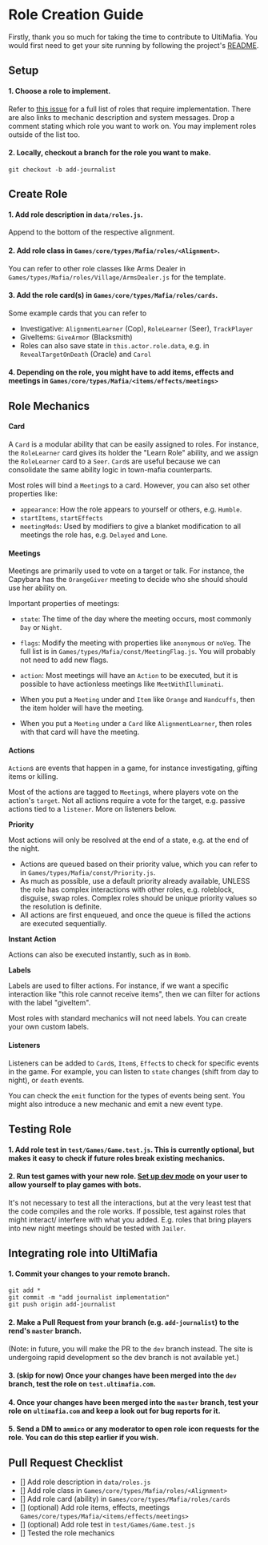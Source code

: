 # Role Creation Guide

Firstly, thank you so much for taking the time to contribute to UltiMafia. You would first need to get your site running by following the project's [README](/README.md).

## Setup

#### 1. Choose a role to implement.

Refer to [this issue](https://github.com/UltiMafia/Ultimafia/issues/1) for a full list of roles that require implementation. There are also links to mechanic description and system messages. Drop a comment stating which role you want to work on. You may implement roles outside of the list too.

#### 2. Locally, checkout a branch for the role you want to make.

`git checkout -b add-journalist`

## Create Role

#### 1. Add role description in `data/roles.js`.

Append to the bottom of the respective alignment.

#### 2. Add role class in `Games/core/types/Mafia/roles/<Alignment>`.

You can refer to other role classes like Arms Dealer in `Games/types/Mafia/roles/Village/ArmsDealer.js` for the template.

#### 3. Add the role card(s) in `Games/core/types/Mafia/roles/cards`.

Some example cards that you can refer to

- Investigative: `AlignmentLearner` (Cop), `RoleLearner` (Seer), `TrackPlayer`
- GiveItems: `GiveArmor` (Blacksmith)
- Roles can also save state in `this.actor.role.data`, e.g. in `RevealTargetOnDeath` (Oracle) and `Carol`

#### 4. Depending on the role, you might have to add items, effects and meetings in `Games/core/types/Mafia/<items/effects/meetings>`

## Role Mechanics

#### Card

A `Card` is a modular ability that can be easily assigned to roles. For instance, the `RoleLearner` card gives its holder the "Learn Role" ability, and we assign the `RoleLearner` card to a `Seer`. `Card`s are useful because we can consolidate the same ability logic in town-mafia counterparts.

Most roles will bind a `Meeting`s to a card. However, you can also set other properties like:

- `appearance`: How the role appears to yourself or others, e.g. `Humble`.
- `startItems`, `startEffects`
- `meetingMods`: Used by modifiers to give a blanket modification to all meetings the role has, e.g. `Delayed` and `Lone`.

#### Meetings

Meetings are primarily used to vote on a target or talk. For instance, the Capybara has the `OrangeGiver` meeting to decide who she should should use her ability on.

Important properties of meetings:

- `state`: The time of the day where the meeting occurs, most commonly `Day` or `Night`.
- `flags`: Modify the meeting with properties like `anonymous` or `noVeg`. The full list is in `Games/types/Mafia/const/MeetingFlag.js`. You will probably not need to add new flags.
- `action`: Most meetings will have an `Action` to be executed, but it is possible to have actionless meetings like `MeetWithIlluminati`.

- When you put a `Meeting` under and `Item` like `Orange` and `Handcuffs`, then the item holder will have the meeting.
- When you put a `Meeting` under a `Card` like `AlignmentLearner`, then roles with that card will have the meeting.

#### Actions

`Action`s are events that happen in a game, for instance investigating, gifting items or killing.

Most of the actions are tagged to `Meeting`s, where players vote on the action's `target`. Not all actions require a vote for the target, e.g. passive actions tied to a `listener`. More on listeners below.

**Priority**

Most actions will only be resolved at the end of a state, e.g. at the end of the night.

- Actions are queued based on their priority value, which you can refer to in `Games/types/Mafia/const/Priority.js`.
- As much as possible, use a default priority already available, UNLESS the role has complex interactions with other roles, e.g. roleblock, disguise, swap roles. Complex roles should be unique priority values so the resolution is definite.
- All actions are first enqueued, and once the queue is filled the actions are executed sequentially.

**Instant Action**

Actions can also be executed instantly, such as in `Bomb`.

**Labels**

Labels are used to filter actions. For instance, if we want a specific interaction like "this role cannot receive items", then we can filter for actions with the label "giveItem".

Most roles with standard mechanics will not need labels. You can create your own custom labels.

#### Listeners

Listeners can be added to `Card`s, `Item`s, `Effect`s to check for specific events in the game. For example, you can listen to `state` changes (shift from day to night), or `death` events.

You can check the `emit` function for the types of events being sent. You might also introduce a new mechanic and emit a new event type.

## Testing Role

#### 1. Add role test in `test/Games/Game.test.js`. This is currently optional, but makes it easy to check if future roles break existing mechanics.

#### 2. Run test games with your new role. [Set up dev mode](/docs/bot-games.md) on your user to allow yourself to play games with bots.

It's not necessary to test all the interactions, but at the very least test that the code compiles and the role works. If possible, test against roles that might interact/ interfere with what you added. E.g. roles that bring players into new night meetings should be tested with `Jailer`.

## Integrating role into UltiMafia

#### 1. Commit your changes to your remote branch.

```
git add *
git commit -m "add journalist implementation"
git push origin add-journalist
```

#### 2. Make a Pull Request from your branch (e.g. `add-journalist`) to the rend's `master` branch.

(Note: in future, you will make the PR to the `dev` branch instead. The site is undergoing rapid development so the dev branch is not available yet.)

#### 3. (skip for now) Once your changes have been merged into the `dev` branch, test the role on `test.ultimafia.com`.

#### 4. Once your changes have been merged into the `master` branch, test your role on `ultimafia.com` and keep a look out for bug reports for it.

#### 5. Send a DM to `ammico` or any moderator to open role icon requests for the role. You can do this step earlier if you wish.

## Pull Request Checklist

- [] Add role description in `data/roles.js`
- [] Add role class in `Games/core/types/Mafia/roles/<Alignment>`
- [] Add role card (ability) in `Games/core/types/Mafia/roles/cards`
- [] (optional) Add role items, effects, meetings `Games/core/types/Mafia/<items/effects/meetings>`
- [] (optional) Add role test in `test/Games/Game.test.js`
- [] Tested the role mechanics
